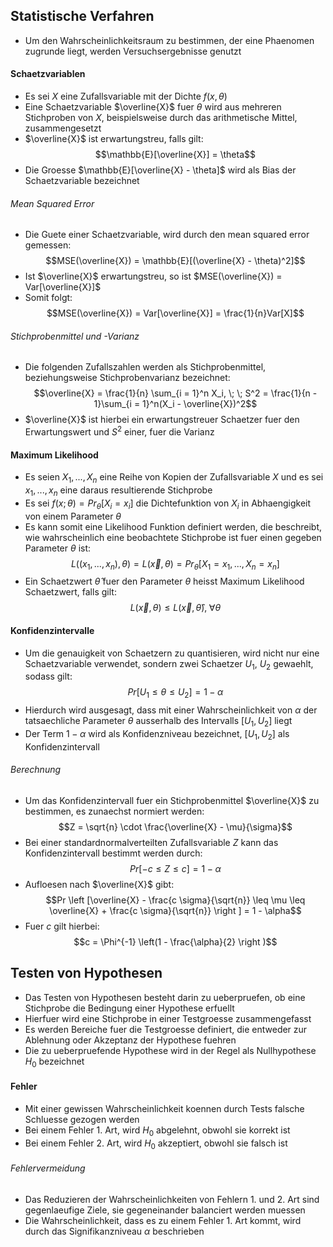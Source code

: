 ## Statistische Verfahren
- Um den Wahrscheinlichkeitsraum zu bestimmen, der eine Phaenomen zugrunde liegt, werden Versuchsergebnisse genutzt
#### Schaetzvariablen
- Es sei $X$ eine Zufallsvariable mit der Dichte $f(x, \theta)$
- Eine Schaetzvariable $\overline{X}$ fuer $\theta$ wird aus mehreren Stichproben von $X$, beispielsweise durch das arithmetische Mittel, zusammengesetzt
- $\overline{X}$ ist erwartungstreu, falls gilt:
$$\mathbb{E}[\overline{X}] = \theta$$
- Die Groesse $\mathbb{E}[\overline{X} - \theta]$ wird als Bias der Schaetzvariable bezeichnet
###### Mean Squared Error
- Die Guete einer Schaetzvariable, wird durch den mean squared error gemessen:
$$MSE(\overline{X}) = \mathbb{E}[(\overline{X} - \theta)^2]$$
- Ist $\overline{X}$ erwartungstreu, so ist $MSE(\overline{X}) = Var[\overline{X}]$
- Somit folgt:
$$MSE(\overline{X}) = Var[\overline{X}] = \frac{1}{n}Var[X]$$
###### Stichprobenmittel und -Varianz
- Die folgenden Zufallszahlen werden als Stichprobenmittel, beziehungsweise Stichprobenvarianz bezeichnet:
$$\overline{X} = \frac{1}{n} \sum_{i = 1}^n X_i, \; \; S^2 = \frac{1}{n - 1}\sum_{i = 1}^n(X_i - \overline{X})^2$$
- $\overline{X}$ ist hierbei ein erwartungstreuer Schaetzer fuer den Erwartungswert und $S^2$ einer, fuer die Varianz
#### Maximum Likelihood
- Es seien $X_1, ..., X_n$ eine Reihe von Kopien der Zufallsvariable $X$ und es sei $x_1, ..., x_n$ eine daraus resultierende Stichprobe
- Es sei $f(x; \theta) = Pr_{\theta}[X_i = x_i]$ die Dichtefunktion von $X_i$ in Abhaengigkeit von einem Parameter $\theta$
- Es kann somit eine Likelihood Funktion definiert werden, die beschreibt, wie wahrscheinlich eine beobachtete Stichprobe ist fuer einen gegeben Parameter $\theta$ ist:
$$L((x_1, ..., x_n), \theta) = L(\vec{x}, \theta)= Pr_{\theta}[X_1 = x_1, ..., X_n = x_n]$$
- Ein Schaetzwert $\hat{\theta}$ fuer den Parameter $\theta$ heisst Maximum Likelihood Schaetzwert, falls gilt:
$$L(\vec{x}, \theta) \leq L(\vec{x}, \hat{\theta}), \; \forall \theta$$
#### Konfidenzintervalle
- Um die genauigkeit von Schaetzern zu quantisieren, wird nicht nur eine Schaetzvariable verwendet, sondern zwei Schaetzer $U_1$, $U_2$ gewaehlt, sodass gilt:
$$Pr[U_1 \leq \theta \leq U_2] = 1 - \alpha$$
- Hierdurch wird ausgesagt, dass mit einer Wahrscheinlichkeit von $\alpha$ der tatsaechliche Parameter $\theta$ ausserhalb des Intervalls $[U_1, U_2]$ liegt
- Der Term $1 - \alpha$ wird als Konfidenzniveau bezeichnet, $[U_1, U_2]$ als Konfidenzintervall
###### Berechnung
- Um das Konfidenzintervall fuer ein Stichprobenmittel $\overline{X}$ zu bestimmen, es zunaechst normiert werden: 
$$Z = \sqrt{n} \cdot \frac{\overline{X} - \mu}{\sigma}$$
- Bei einer standardnormalverteilten Zufallsvariable $Z$ kann das Konfidenzintervall bestimmt werden durch:
$$Pr[-c \leq Z \leq c] = 1 - \alpha$$
- Aufloesen nach $\overline{X}$ gibt:
$$Pr \left [\overline{X} - \frac{c \sigma}{\sqrt{n}} \leq \mu \leq \overline{X} + \frac{c \sigma}{\sqrt{n}} \right ] = 1 - \alpha$$
- Fuer $c$ gilt hierbei:
$$c = \Phi^{-1} \left(1 - \frac{\alpha}{2} \right )$$
## Testen von Hypothesen
- Das Testen von Hypothesen besteht darin zu ueberpruefen, ob eine Stichprobe die Bedingung einer Hypothese erfuellt
- Hierfuer wird eine Stichprobe in einer Testgroesse zusammengefasst
- Es werden Bereiche fuer die Testgroesse definiert, die entweder zur Ablehnung oder Akzeptanz der Hypothese fuehren
- Die zu ueberpruefende Hypothese wird in der Regel als Nullhypothese $H_0$ bezeichnet
#### Fehler
- Mit einer gewissen Wahrscheinlichkeit koennen durch Tests falsche Schluesse gezogen werden
- Bei einem Fehler 1. Art, wird $H_0$ abgelehnt, obwohl sie korrekt ist
- Bei einem Fehler 2. Art, wird $H_0$ akzeptiert, obwohl sie falsch ist
###### Fehlervermeidung
 - Das Reduzieren der Wahrscheinlichkeiten von Fehlern 1. und 2. Art sind gegenlaeufige Ziele, sie gegeneinander balanciert werden muessen
 - Die Wahrscheinlichkeit, dass es zu einem Fehler 1. Art kommt, wird durch das Signifikanzniveau $\alpha$ beschrieben 
